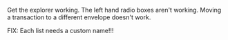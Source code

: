 Get the explorer working.
The left hand radio boxes aren't working.
Moving a transaction to a different envelope doesn't work.

FIX: Each list needs a custom name!!!
